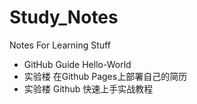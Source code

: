 # Study_Notes
Notes For Learning Stuff

* GitHub Guide Hello-World
* 实验楼 在Github Pages上部署自己的简历
* 实验楼 Github 快速上手实战教程
